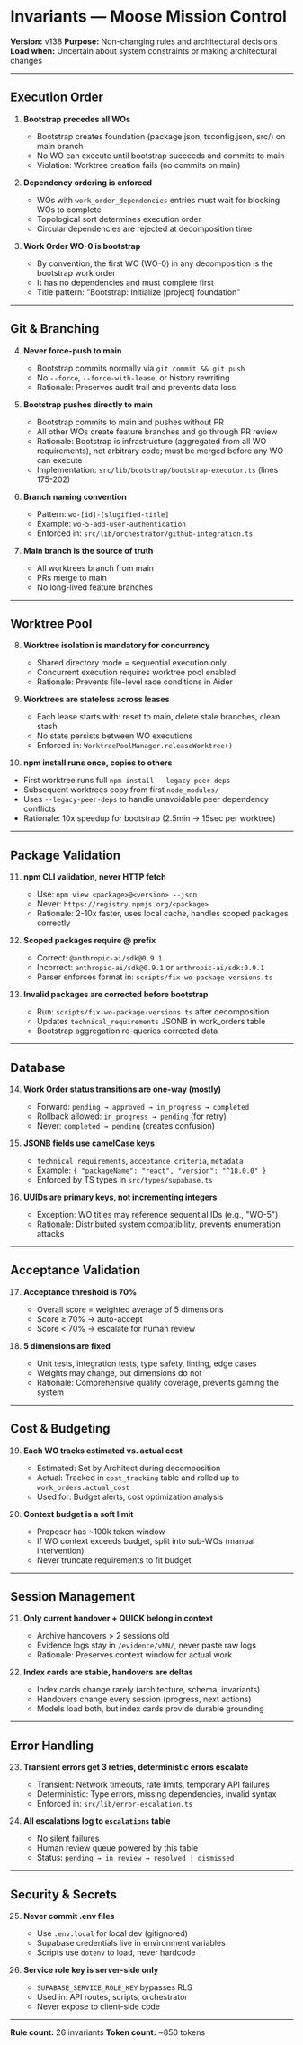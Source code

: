 # Invariants — Moose Mission Control

**Version:** v138
**Purpose:** Non-changing rules and architectural decisions
**Load when:** Uncertain about system constraints or making architectural changes

---

## Execution Order

1. **Bootstrap precedes all WOs**
   - Bootstrap creates foundation (package.json, tsconfig.json, src/) on main branch
   - No WO can execute until bootstrap succeeds and commits to main
   - Violation: Worktree creation fails (no commits on main)

2. **Dependency ordering is enforced**
   - WOs with `work_order_dependencies` entries must wait for blocking WOs to complete
   - Topological sort determines execution order
   - Circular dependencies are rejected at decomposition time

3. **Work Order WO-0 is bootstrap**
   - By convention, the first WO (WO-0) in any decomposition is the bootstrap work order
   - It has no dependencies and must complete first
   - Title pattern: "Bootstrap: Initialize [project] foundation"

---

## Git & Branching

4. **Never force-push to main**
   - Bootstrap commits normally via `git commit && git push`
   - No `--force`, `--force-with-lease`, or history rewriting
   - Rationale: Preserves audit trail and prevents data loss

5. **Bootstrap pushes directly to main**
   - Bootstrap commits to main and pushes without PR
   - All other WOs create feature branches and go through PR review
   - Rationale: Bootstrap is infrastructure (aggregated from all WO requirements), not arbitrary code; must be merged before any WO can execute
   - Implementation: `src/lib/bootstrap/bootstrap-executor.ts` (lines 175-202)

6. **Branch naming convention**
   - Pattern: `wo-[id]-[slugified-title]`
   - Example: `wo-5-add-user-authentication`
   - Enforced in: `src/lib/orchestrator/github-integration.ts`

7. **Main branch is the source of truth**
   - All worktrees branch from main
   - PRs merge to main
   - No long-lived feature branches

---

## Worktree Pool

8. **Worktree isolation is mandatory for concurrency**
   - Shared directory mode = sequential execution only
   - Concurrent execution requires worktree pool enabled
   - Rationale: Prevents file-level race conditions in Aider

9. **Worktrees are stateless across leases**
   - Each lease starts with: reset to main, delete stale branches, clean stash
   - No state persists between WO executions
   - Enforced in: `WorktreePoolManager.releaseWorktree()`

10. **npm install runs once, copies to others**
   - First worktree runs full `npm install --legacy-peer-deps`
   - Subsequent worktrees copy from first `node_modules/`
   - Uses `--legacy-peer-deps` to handle unavoidable peer dependency conflicts
   - Rationale: 10x speedup for bootstrap (2.5min → 15sec per worktree)

---

## Package Validation

11. **npm CLI validation, never HTTP fetch**
    - Use: `npm view <package>@<version> --json`
    - Never: `https://registry.npmjs.org/<package>`
    - Rationale: 2-10x faster, uses local cache, handles scoped packages correctly

12. **Scoped packages require @ prefix**
    - Correct: `@anthropic-ai/sdk@0.9.1`
    - Incorrect: `anthropic-ai/sdk@0.9.1` or `anthropic-ai/sdk:0.9.1`
    - Parser enforces format in: `scripts/fix-wo-package-versions.ts`

13. **Invalid packages are corrected before bootstrap**
    - Run: `scripts/fix-wo-package-versions.ts` after decomposition
    - Updates `technical_requirements` JSONB in work_orders table
    - Bootstrap aggregation re-queries corrected data

---

## Database

14. **Work Order status transitions are one-way (mostly)**
    - Forward: `pending → approved → in_progress → completed`
    - Rollback allowed: `in_progress → pending` (for retry)
    - Never: `completed → pending` (creates confusion)

15. **JSONB fields use camelCase keys**
    - `technical_requirements`, `acceptance_criteria`, `metadata`
    - Example: `{ "packageName": "react", "version": "^18.0.0" }`
    - Enforced by TS types in `src/types/supabase.ts`

16. **UUIDs are primary keys, not incrementing integers**
    - Exception: WO titles may reference sequential IDs (e.g., "WO-5")
    - Rationale: Distributed system compatibility, prevents enumeration attacks

---

## Acceptance Validation

17. **Acceptance threshold is 70%**
    - Overall score = weighted average of 5 dimensions
    - Score ≥ 70% → auto-accept
    - Score < 70% → escalate for human review

18. **5 dimensions are fixed**
    - Unit tests, integration tests, type safety, linting, edge cases
    - Weights may change, but dimensions do not
    - Rationale: Comprehensive quality coverage, prevents gaming the system

---

## Cost & Budgeting

19. **Each WO tracks estimated vs. actual cost**
    - Estimated: Set by Architect during decomposition
    - Actual: Tracked in `cost_tracking` table and rolled up to `work_orders.actual_cost`
    - Used for: Budget alerts, cost optimization analysis

20. **Context budget is a soft limit**
    - Proposer has ~100k token window
    - If WO context exceeds budget, split into sub-WOs (manual intervention)
    - Never truncate requirements to fit budget

---

## Session Management

21. **Only current handover + QUICK belong in context**
    - Archive handovers > 2 sessions old
    - Evidence logs stay in `/evidence/vNN/`, never paste raw logs
    - Rationale: Preserves context window for actual work

22. **Index cards are stable, handovers are deltas**
    - Index cards change rarely (architecture, schema, invariants)
    - Handovers change every session (progress, next actions)
    - Models load both, but index cards provide durable grounding

---

## Error Handling

23. **Transient errors get 3 retries, deterministic errors escalate**
    - Transient: Network timeouts, rate limits, temporary API failures
    - Deterministic: Type errors, missing dependencies, invalid syntax
    - Enforced in: `src/lib/error-escalation.ts`

24. **All escalations log to `escalations` table**
    - No silent failures
    - Human review queue powered by this table
    - Status: `pending → in_review → resolved | dismissed`

---

## Security & Secrets

25. **Never commit .env files**
    - Use `.env.local` for local dev (gitignored)
    - Supabase credentials live in environment variables
    - Scripts use `dotenv` to load, never hardcode

26. **Service role key is server-side only**
    - `SUPABASE_SERVICE_ROLE_KEY` bypasses RLS
    - Used in: API routes, scripts, orchestrator
    - Never expose to client-side code

---

**Rule count:** 26 invariants
**Token count:** ~850 tokens
